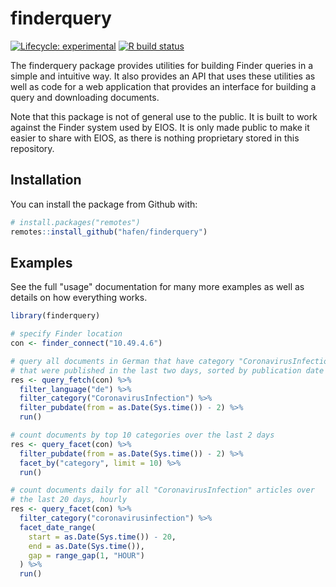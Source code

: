 # finderquery

<!-- badges: start -->
[![Lifecycle: experimental](https://img.shields.io/badge/lifecycle-experimental-orange.svg)](https://www.tidyverse.org/lifecycle/#experimental)
[![R build status](https://github.com/hafen/finderquery/workflows/R-CMD-check/badge.svg)](https://github.com/hafen/finderquery/actions)
<!-- badges: end -->

The finderquery package provides utilities for building Finder queries in a simple and intuitive way. It also provides an API that uses these utilities as well as code for a web application that provides an interface for building a query and downloading documents.

Note that this package is not of general use to the public. It is built to work against the Finder system used by EIOS. It is only made public to make it easier to share with EIOS, as there is nothing proprietary stored in this repository.

## Installation

You can install the package from Github with:

```r
# install.packages("remotes")
remotes::install_github("hafen/finderquery")
```

## Examples

See the full "usage" documentation for many more examples as well as details on how everything works.

```r
library(finderquery)

# specify Finder location
con <- finder_connect("10.49.4.6")

# query all documents in German that have category "CoronavirusInfection" 
# that were published in the last two days, sorted by publication date
res <- query_fetch(con) %>%
  filter_language("de") %>%
  filter_category("CoronavirusInfection") %>%
  filter_pubdate(from = as.Date(Sys.time()) - 2) %>%
  run()

# count documents by top 10 categories over the last 2 days
res <- query_facet(con) %>%
  filter_pubdate(from = as.Date(Sys.time()) - 2) %>%
  facet_by("category", limit = 10) %>%
  run()

# count documents daily for all "CoronavirusInfection" articles over
# the last 20 days, hourly
res <- query_facet(con) %>%
  filter_category("coronavirusinfection") %>%
  facet_date_range(
    start = as.Date(Sys.time()) - 20,
    end = as.Date(Sys.time()),
    gap = range_gap(1, "HOUR")
  ) %>%
  run()
```
